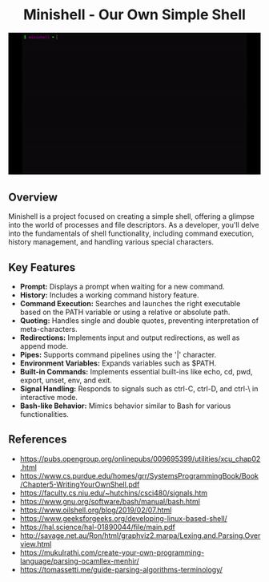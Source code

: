 <h1 align="center"> Minishell - Our Own Simple Shell </h1>

<div align="center">
  <img src="./readme_assets/minishell.gif" alt="minishell">
</div>

## Overview
Minishell is a project focused on creating a simple shell, offering a glimpse into the world of processes and file descriptors. As a developer, you'll delve into the fundamentals of shell functionality, including command execution, history management, and handling various special characters.

## Key Features

- **Prompt:** Displays a prompt when waiting for a new command.
- **History:** Includes a working command history feature.
- **Command Execution:** Searches and launches the right executable based on the PATH variable or using a relative or absolute path.
- **Quoting:** Handles single and double quotes, preventing interpretation of meta-characters.
- **Redirections:** Implements input and output redirections, as well as append mode.
- **Pipes:** Supports command pipelines using the '|' character.
- **Environment Variables:** Expands variables such as $PATH.
- **Built-in Commands:** Implements essential built-ins like echo, cd, pwd, export, unset, env, and exit.
- **Signal Handling:** Responds to signals such as ctrl-C, ctrl-D, and ctrl-\ in interactive mode.
- **Bash-like Behavior:** Mimics behavior similar to Bash for various functionalities.

## References

- https://pubs.opengroup.org/onlinepubs/009695399/utilities/xcu_chap02.html
- https://www.cs.purdue.edu/homes/grr/SystemsProgrammingBook/Book/Chapter5-WritingYourOwnShell.pdf
- https://faculty.cs.niu.edu/~hutchins/csci480/signals.htm
- https://www.gnu.org/software/bash/manual/bash.html
- https://www.oilshell.org/blog/2019/02/07.html
- https://www.geeksforgeeks.org/developing-linux-based-shell/
- https://hal.science/hal-01890044/file/main.pdf
- http://savage.net.au/Ron/html/graphviz2.marpa/Lexing.and.Parsing.Overview.html
- https://mukulrathi.com/create-your-own-programming-language/parsing-ocamllex-menhir/
- https://tomassetti.me/guide-parsing-algorithms-terminology/

